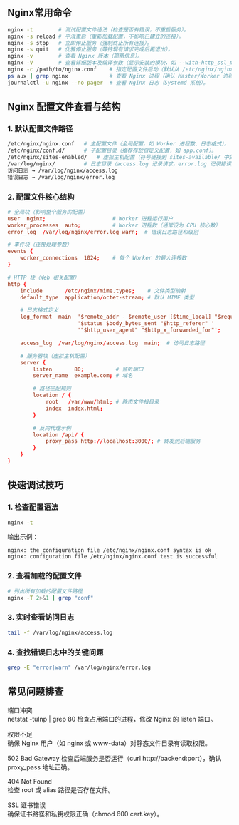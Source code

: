 

## Nginx常用命令

```bash
nginx -t	    # 测试配置文件语法（检查是否有错误，不重启服务）。
nginx -s reload	# 平滑重启（重新加载配置，不影响已建立的连接）。
nginx -s stop	# 立即停止服务（强制终止所有连接）。
nginx -s quit	# 优雅停止服务（等待现有请求完成后再退出）。
nginx -v	    # 查看 Nginx 版本（简略信息）。
nginx -V	    # 查看详细版本及编译参数（显示安装的模块，如 --with-http_ssl_module）。
nginx -c /path/to/nginx.conf	# 指定配置文件启动（默认从 /etc/nginx/nginx.conf 加载）。
ps aux | grep nginx	            # 查看 Nginx 进程（确认 Master/Worker 进程是否运行）。
journalctl -u nginx --no-pager	# 查看 Nginx 日志（Systemd 系统）。
```

## Nginx 配置文件查看与结构

### 1. 默认配置文件路径

```bash
/etc/nginx/nginx.conf	# 主配置文件（全局配置，如 Worker 进程数、日志格式）。
/etc/nginx/conf.d/	    # 子配置目录（推荐存放自定义配置，如 app.conf）。
/etc/nginx/sites-enabled/	# 虚拟主机配置（符号链接到 sites-available/ 中的文件，Ubuntu 常用）。
/var/log/nginx/	        # 日志目录（access.log 记录请求，error.log 记录错误）。
访问日志 → /var/log/nginx/access.log
错误日志 → /var/log/nginx/error.log
```

### 2. 配置文件核心结构

```conf
# 全局块（影响整个服务的配置）
user  nginx;                     # Worker 进程运行用户
worker_processes  auto;          # Worker 进程数（通常设为 CPU 核心数）
error_log  /var/log/nginx/error.log warn;  # 错误日志路径和级别

# 事件块（连接处理参数）
events {
    worker_connections  1024;    # 每个 Worker 的最大连接数
}

# HTTP 块（Web 相关配置）
http {
    include       /etc/nginx/mime.types;    # 文件类型映射
    default_type  application/octet-stream; # 默认 MIME 类型

    # 日志格式定义
    log_format  main  '$remote_addr - $remote_user [$time_local] "$request" '
                      '$status $body_bytes_sent "$http_referer" '
                      '"$http_user_agent" "$http_x_forwarded_for"';

    access_log  /var/log/nginx/access.log  main;  # 访问日志路径

    # 服务器块（虚拟主机配置）
    server {
        listen       80;          # 监听端口
        server_name  example.com; # 域名

        # 路径匹配规则
        location / {
            root   /var/www/html; # 静态文件根目录
            index  index.html;
        }

        # 反向代理示例
        location /api/ {
            proxy_pass http://localhost:3000/; # 转发到后端服务
        }
    }
}
```

## 快速调试技巧

### 1. 检查配置语法
```bash
nginx -t
```
输出示例：

```text
nginx: the configuration file /etc/nginx/nginx.conf syntax is ok
nginx: configuration file /etc/nginx/nginx.conf test is successful
```

### 2. 查看加载的配置文件

```bash
# 列出所有加载的配置文件路径
nginx -T 2>&1 | grep "conf"  
```

### 3. 实时查看访问日志
```bash
tail -f /var/log/nginx/access.log
```
### 4. 查找错误日志中的关键问题

```bash
grep -E "error|warn" /var/log/nginx/error.log
```

## 常见问题排查

端口冲突	
netstat -tulnp | grep 80 检查占用端口的进程，修改 Nginx 的 listen 端口。

权限不足	
确保 Nginx 用户（如 nginx 或 www-data）对静态文件目录有读取权限。

502 Bad Gateway	
检查后端服务是否运行（curl http://backend:port），确认 proxy_pass 地址正确。

404 Not Found	
检查 root 或 alias 路径是否存在文件。

SSL 证书错误	
确保证书路径和私钥权限正确（chmod 600 cert.key）。